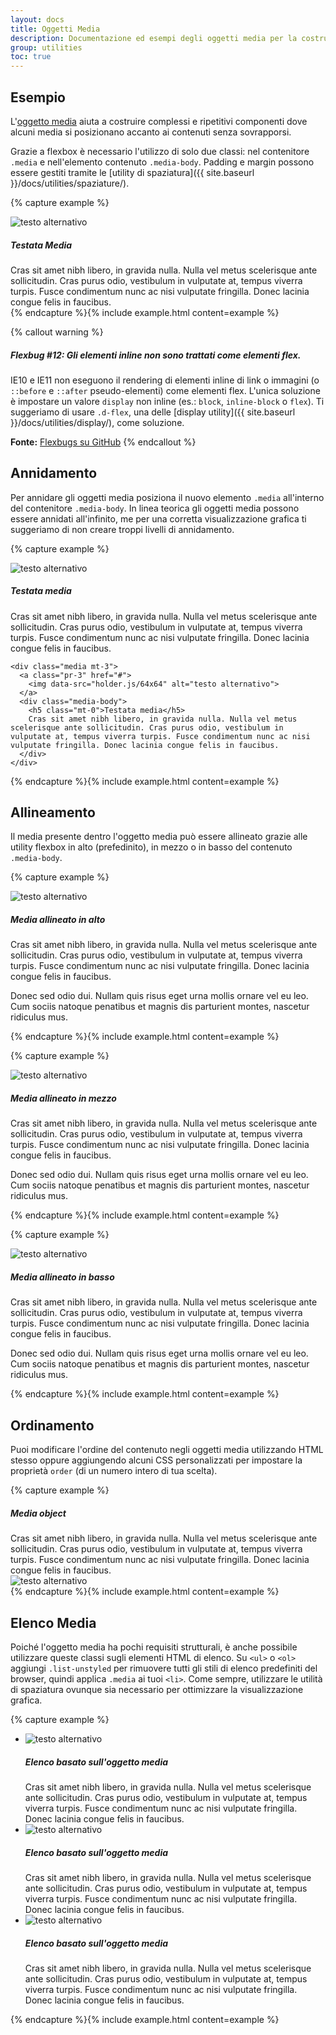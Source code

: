 ```yaml
---
layout: docs
title: Oggetti Media
description: Documentazione ed esempi degli oggetti media per la costruzione di componenti come commenti blog, tweets e similari.
group: utilities
toc: true
---
```


## Esempio

L'[oggetto media](http://www.stubbornella.org/content/2010/06/25/the-media-object-saves-hundreds-of-lines-of-code/) aiuta a costruire complessi e ripetitivi componenti dove alcuni media si posizionano accanto ai contenuti senza sovrapporsi.

Grazie a flexbox è necessario l'utilizzo di solo due classi: nel contenitore `.media` e nell'elemento contenuto `.media-body`. Padding e margin possono essere gestiti tramite le [utility di spaziatura]({{ site.baseurl }}/docs/utilities/spaziature/).

{% capture example %}
<div class="media">
  <img class="mr-3" data-src="holder.js/64x64" alt="testo alternativo">
  <div class="media-body">
    <h5 class="mt-0">Testata Media</h5>
    Cras sit amet nibh libero, in gravida nulla. Nulla vel metus scelerisque ante sollicitudin. Cras purus odio, vestibulum in vulputate at, tempus viverra turpis. Fusce condimentum nunc ac nisi vulputate fringilla. Donec lacinia congue felis in faucibus.
  </div>
</div>
{% endcapture %}{% include example.html content=example %}

{% callout warning %}
##### Flexbug #12: Gli elementi inline non sono trattati come elementi flex.

IE10 e IE11 non eseguono il rendering di elementi inline di link o immagini (o `::before` e `::after` pseudo-elementi) come elementi flex. L'unica soluzione è impostare un valore `display` non inline (es.: `block`, `inline-block` o `flex`). Ti suggeriamo di usare `.d-flex`, una delle  [display utility]({{ site.baseurl }}/docs/utilities/display/), come soluzione.

**Fonte:** [Flexbugs su GitHub](https://github.com/philipwalton/flexbugs#12-inline-elements-are-not-treated-as-flex-items)
{% endcallout %}

## Annidamento

Per annidare gli oggetti media posiziona il nuovo elemento `.media` all'interno del contenitore `.media-body`. In linea teorica gli oggetti media possono essere annidati all'infinito, me per una corretta visualizzazione grafica ti suggeriamo di non creare troppi livelli di annidamento.

{% capture example %}
<div class="media">
  <img class="mr-3" data-src="holder.js/64x64" alt="testo alternativo">
  <div class="media-body">
    <h5 class="mt-0">Testata media</h5>
    Cras sit amet nibh libero, in gravida nulla. Nulla vel metus scelerisque ante sollicitudin. Cras purus odio, vestibulum in vulputate at, tempus viverra turpis. Fusce condimentum nunc ac nisi vulputate fringilla. Donec lacinia congue felis in faucibus.

    <div class="media mt-3">
      <a class="pr-3" href="#">
        <img data-src="holder.js/64x64" alt="testo alternativo">
      </a>
      <div class="media-body">
        <h5 class="mt-0">Testata media</h5>
        Cras sit amet nibh libero, in gravida nulla. Nulla vel metus scelerisque ante sollicitudin. Cras purus odio, vestibulum in vulputate at, tempus viverra turpis. Fusce condimentum nunc ac nisi vulputate fringilla. Donec lacinia congue felis in faucibus.
      </div>
    </div>
  </div>
</div>
{% endcapture %}{% include example.html content=example %}

## Allineamento

Il media presente dentro l'oggetto media può essere allineato grazie alle utility flexbox in alto (prefedinito), in mezzo o in basso del contenuto `.media-body`.

{% capture example %}
<div class="media">
  <img class="align-self-start mr-3" data-src="holder.js/64x64" alt="testo alternativo">
  <div class="media-body">
    <h5 class="mt-0">Media allineato in alto</h5>
    <p>Cras sit amet nibh libero, in gravida nulla. Nulla vel metus scelerisque ante sollicitudin. Cras purus odio, vestibulum in vulputate at, tempus viverra turpis. Fusce condimentum nunc ac nisi vulputate fringilla. Donec lacinia congue felis in faucibus.</p>
    <p>Donec sed odio dui. Nullam quis risus eget urna mollis ornare vel eu leo. Cum sociis natoque penatibus et magnis dis parturient montes, nascetur ridiculus mus.</p>
  </div>
</div>
{% endcapture %}{% include example.html content=example %}

{% capture example %}
<div class="media">
  <img class="align-self-center mr-3" data-src="holder.js/64x64" alt="testo alternativo">
  <div class="media-body">
    <h5 class="mt-0">Media allineato in mezzo</h5>
    <p>Cras sit amet nibh libero, in gravida nulla. Nulla vel metus scelerisque ante sollicitudin. Cras purus odio, vestibulum in vulputate at, tempus viverra turpis. Fusce condimentum nunc ac nisi vulputate fringilla. Donec lacinia congue felis in faucibus.</p>
    <p class="mb-0">Donec sed odio dui. Nullam quis risus eget urna mollis ornare vel eu leo. Cum sociis natoque penatibus et magnis dis parturient montes, nascetur ridiculus mus.</p>
  </div>
</div>
{% endcapture %}{% include example.html content=example %}

{% capture example %}
<div class="media">
  <img class="align-self-end mr-3" data-src="holder.js/64x64" alt="testo alternativo">
  <div class="media-body">
    <h5 class="mt-0">Media allineato in basso</h5>
    <p>Cras sit amet nibh libero, in gravida nulla. Nulla vel metus scelerisque ante sollicitudin. Cras purus odio, vestibulum in vulputate at, tempus viverra turpis. Fusce condimentum nunc ac nisi vulputate fringilla. Donec lacinia congue felis in faucibus.</p>
    <p class="mb-0">Donec sed odio dui. Nullam quis risus eget urna mollis ornare vel eu leo. Cum sociis natoque penatibus et magnis dis parturient montes, nascetur ridiculus mus.</p>
  </div>
</div>
{% endcapture %}{% include example.html content=example %}

## Ordinamento

Puoi modificare l'ordine del contenuto negli oggetti media utilizzando HTML stesso oppure aggiungendo alcuni CSS personalizzati per impostare la proprietà `order` (di un numero intero di tua scelta).

{% capture example %}
<div class="media">
  <div class="media-body">
    <h5 class="mt-0 mb-1">Media object</h5>
    Cras sit amet nibh libero, in gravida nulla. Nulla vel metus scelerisque ante sollicitudin. Cras purus odio, vestibulum in vulputate at, tempus viverra turpis. Fusce condimentum nunc ac nisi vulputate fringilla. Donec lacinia congue felis in faucibus.
  </div>
  <img class="ml-3" data-src="holder.js/64x64" alt="testo alternativo">
</div>
{% endcapture %}{% include example.html content=example %}

## Elenco Media

Poiché l'oggetto media ha pochi requisiti strutturali, è anche possibile utilizzare queste classi sugli elementi HTML di elenco. Su `<ul>` o `<ol>` aggiungi `.list-unstyled` per rimuovere tutti gli stili di elenco predefiniti del browser, quindi applica `.media` ai tuoi `<li>`. Come sempre, utilizzare le utilità di spaziatura ovunque sia necessario per ottimizzare la visualizzazione grafica.

{% capture example %}
<ul class="list-unstyled">
  <li class="media">
    <img class="mr-3" data-src="holder.js/64x64" alt="testo alternativo">
    <div class="media-body">
      <h5 class="mt-0 mb-1">Elenco basato sull'oggetto media</h5>
      Cras sit amet nibh libero, in gravida nulla. Nulla vel metus scelerisque ante sollicitudin. Cras purus odio, vestibulum in vulputate at, tempus viverra turpis. Fusce condimentum nunc ac nisi vulputate fringilla. Donec lacinia congue felis in faucibus.
    </div>
  </li>
  <li class="media my-4">
    <img class="mr-3" data-src="holder.js/64x64" alt="testo alternativo">
    <div class="media-body">
      <h5 class="mt-0 mb-1">Elenco basato sull'oggetto media</h5>
      Cras sit amet nibh libero, in gravida nulla. Nulla vel metus scelerisque ante sollicitudin. Cras purus odio, vestibulum in vulputate at, tempus viverra turpis. Fusce condimentum nunc ac nisi vulputate fringilla. Donec lacinia congue felis in faucibus.
    </div>
  </li>
  <li class="media">
    <img class="mr-3" data-src="holder.js/64x64" alt="testo alternativo">
    <div class="media-body">
      <h5 class="mt-0 mb-1">Elenco basato sull'oggetto media</h5>
      Cras sit amet nibh libero, in gravida nulla. Nulla vel metus scelerisque ante sollicitudin. Cras purus odio, vestibulum in vulputate at, tempus viverra turpis. Fusce condimentum nunc ac nisi vulputate fringilla. Donec lacinia congue felis in faucibus.
    </div>
  </li>
</ul>
{% endcapture %}{% include example.html content=example %}
